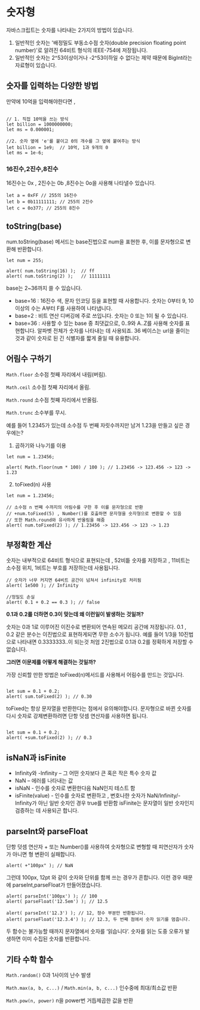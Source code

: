 # 숫자형

자바스크립트는 숫자를 나타내는 2가지의 방법이 있습니다.

1. 일반적인 숫자는 '배정밀도 부동소수점 숫자(double precision floating point number)'로 알려진 64비트 형식의 IEEE-754에 저장됩니다. 
2. 일반적인 숫자는 2^53이상이거나 -2^53이하일 수 없다는 제약 때문에 BigInt라는 자료형이 있습니다.

## 숫자를 입력하는 다양한 방법

만약에 10억을 입력해야한다면 , 

```

// 1. 직접 10억을 쓰는 방식
let billion = 1000000000;
let ms = 0.000001;

//2. 숫자 옆에 'e'를 붙이고 0의 개수를 그 옆에 붙여주는 방식
let billion = 1e9;  // 10억, 1과 9개의 0
let ms = 1e-6;

```

### 16진수,2진수,8진수

16진수는 0x , 2진수는 0b ,8진수는 0o을 사용해 나타낼수 있습니다.

```
let a = 0xFF // 255의 16진수
let b = 0b11111111; // 255의 2진수
let c = 0o377; // 255의 8진수

```

## toString(base)

num.toString(base) 메서드는 base진법으로 num을 표현한 후, 이를 문자형으로 변환해 반환합니다.

```
let num = 255;

alert( num.toString(16) );  // ff
alert( num.toString(2) );   // 11111111

```
base는 2~36까지 쓸 수 있습니다.

- base=16 : 16진수 색, 문자 인코딩 등을 표현할 때 사용합니다. 숫자는 0부터 9, 10 이상의 수는 A부터 F를 사용하여 나타냅니다.
- base=2 : 비트 연산 디버깅에 주로 쓰입니다. 숫자는 0 또는 1이 될 수 있습니다.
- base=36 : 사용할 수 있는 base 중 최댓값으로, 0..9와 A..Z를 사용해 숫자를 표현합니다. 알파벳 전체가 숫자를 나타내는 데 사용되죠. 36 베이스는 url을 줄이는 것과 같이 숫자로 된 긴 식별자를 짧게 줄일 때 유용합니다.

## 어림수 구하기

``` Math.floor ```
소수점 첫째 자리에서 내림(버림).

``` Math.ceil ```
소수점 첫째 자리에서 올림. 

``` Math.round ```
소수점 첫째 자리에서 반올림. 

``` Math.trunc ```
소수부를 무시. 

예를 들어 1.2345가 있는데 소수점 두 번째 자릿수까지만 남겨 1.23을 만들고 싶은 경우에는?

1. 곱하기와 나누기를 이용

```
let num = 1.23456;

alert( Math.floor(num * 100) / 100 ); // 1.23456 -> 123.456 -> 123 -> 1.23
```

2. toFixed(n) 사용

```
let num = 1.23456;

// 소수점 n 번째 수까지의 어림수를 구한 후 이를 문자형으로 반환
// +num.toFixed(5) , Number()를 호출하면 문자형을 숫자형으로 변환할 수 있음
// 또한 Math.round와 유사하게 반올림을 해줌
alert( num.toFixed(2) ); // 1.23456 -> 123.456 -> 123 -> 1.23
```

## 부정확한 계산

숫자는 내부적으로 64비트 형식으로 표현되는데 , 52비틑 숫자를 저장하고 , 11비트는 소수점 위치, 1비트는 부호를 저장하는데 사용됩니다.

```
// 숫자가 너무 커지면 64비트 공간이 넘쳐서 infinity로 처리됨
alert( 1e500 ); // Infinity

//정밀도 손실
alert( 0.1 + 0.2 == 0.3 ); // false

```

**0.1과 0.2를 더하면 0.3이 맞는데 왜 이런일이 발생하는 것일꺼?**

숫자는 0과 1로 이루어진 이진수로 변환되어 연속된 메모리 공간에 저장됩니다.
0.1 , 0.2 같은 분수는 이진법으로 표현하게되면 무한 소수가 됩니다.
예를 들어 1/3을 10진법으로 나타내면 0.3333333..이 되는것 처엄 2진법으로 0.1과 0.2를 정확하게 저장할 수 없습니다.

**그러면 이문제를 어떻게 해결하는 것일까?**

가장 신뢰할 만한 방법은 toFixed(n)메서드를 사용해서 어림수를 만드는 것입니다.

```

let sum = 0.1 + 0.2;
alert( sum.toFixed(2) ); // 0.30

```
toFixed는 항상 문자열을 반환한다는 점에서 유의해야합니다. 
문자형으로 바뀐 숫자를 다시 숫자로 강제변환하려면 단항 덧셈 연산자를 사용하면 됩니다.

```

let sum = 0.1 + 0.2;
alert( +sum.toFixed(2) ); // 0.3

```


## isNaN과 isFinite

- Infinity와 -Infinity – 그 어떤 숫자보다 큰 혹은 작은 특수 숫자 값
- NaN – 에러를 나타내는 값
- isNaN - 인수를 숫자로 변환한다음 NaN인지 테스트 함
- isFinite(value) - 인수를 숫자로 변환하고 , 변호나한 숫자가 NaN/Infinity/-Infinity가 아닌 일반 숫자인 경우 true를 반환함
isFinite는 문자열이 일반 숫자인지 검증하는 데 사용되곤 합니다.

## parseInt와 parseFloat

단항 덧셈 연산자 + 또는 Number()를 사용하여 숫자형으로 변형할 때 피연산자가 숫자가 아니면 형 변환이 실패합니다.

```
alert( +"100px" ); // NaN

```

그런데 100px, 12pt 와 같이 숫자와 단위를 함께 쓰는 경우가 흔합니다.
이런 경우 때문에 parseInt,parseFloat가 만들어졌습니다.

```
alert( parseInt('100px') ); // 100
alert( parseFloat('12.5em') ); // 12.5

alert( parseInt('12.3') ); // 12, 정수 부분만 반환됩니다.
alert( parseFloat('12.3.4') ); // 12.3, 두 번째 점에서 숫자 읽기를 멈춥니다.
```

두 함수는 불가능할 때까지 문자열에서 숫자를 ‘읽습니다’. 
숫자를 읽는 도중 오류가 발생하면 이미 수집된 숫자를 반환합니다.



## 기타 수학 함수


``` Math.random() ``` 
0과 1사이의 난수 발생

``` Math.max(a, b, c...) ``` / ``` Math.min(a, b, c...) ```
인수중에 최대/최소값 반환

``` Math.pow(n, power) ```
n을 power번 거듭제곱한 값을 반환
